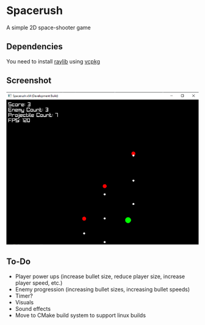 # Spacerush
A simple 2D space-shooter game

## Dependencies
You need to install [raylib](https://github.com/raysan5/raylib) using [vcpkg](https://github.com/microsoft/vcpkg)

## Screenshot
![Game screenshot](.github/media/game_screenshot.png)

## To-Do
- Player power ups (increase bullet size, reduce player size, increase player speed, etc.)
- Enemy progression (increasing bullet sizes, increasing bullet speeds)
- Timer?
- Visuals
- Sound effects
- Move to CMake build system to support linux builds
